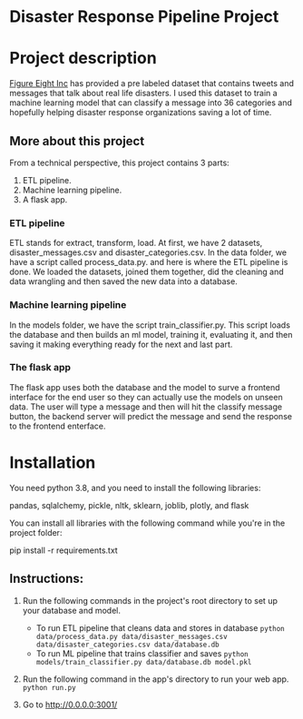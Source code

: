 # Disaster Response Pipeline Project

# Project description

[Figure Eight Inc](https://en.wikipedia.org/wiki/Figure_Eight_Inc.) has provided a pre labeled dataset that contains tweets and messages that talk about real life disasters. I used this dataset to train a machine learning model that can classify a message into 36 categories and hopefully helping disaster response organizations  saving a lot of time.

## More about this project

From a technical perspective, this project contains 3 parts:

1. ETL pipeline.
2. Machine learning pipeline.
3. A flask app.

### ETL pipeline

ETL stands for extract, transform, load. At first, we have 2 datasets, disaster_messages.csv and disaster_categories.csv.
In the data folder, we have a script called process_data.py. and here is where the ETL pipeline is done. We loaded the datasets, joined them together, did the cleaning and data wrangling and then saved the new data into a database.

### Machine learning pipeline

In the models folder, we have the script train_classifier.py. This script loads the database and then builds an ml model, training it, evaluating it, and then saving it making everything ready for the next and last part.

### The flask app

The flask app uses both the database and the model to surve a frontend interface for the end user so they can actually use the models on unseen data. The user will type a message and then will hit the classify message button, the backend server will predict the message and send the response to the frontend enterface.

# Installation

You need python 3.8, and you need to install the following libraries:

pandas, sqlalchemy, pickle, nltk, sklearn, joblib, plotly, and flask

You can install all libraries with the following command while you're in the project folder:

pip install -r requirements.txt

## Instructions:
1. Run the following commands in the project's root directory to set up your database and model.

    - To run ETL pipeline that cleans data and stores in database
        `python data/process_data.py data/disaster_messages.csv data/disaster_categories.csv data/database.db`
    - To run ML pipeline that trains classifier and saves
        `python models/train_classifier.py data/database.db model.pkl`

2. Run the following command in the app's directory to run your web app.
    `python run.py`

3. Go to http://0.0.0.0:3001/
